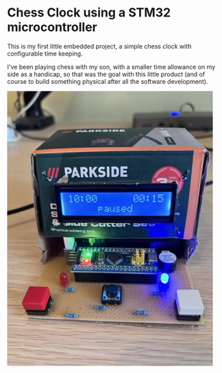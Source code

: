 # Chess Clock using a STM32 microcontroller

This is my first little embedded project, a simple chess clock with configurable time keeping.

I've been playing chess with my son, with a smaller time allowance on my side as a handicap,
so that was the goal with this little product (and of course to build something physical after
all the software development).

![Chess clock on protoboard](chessclock.jpeg)
